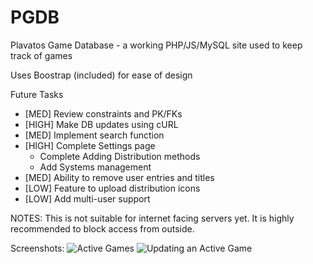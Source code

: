 # PGDB
Plavatos Game Database - a working PHP/JS/MySQL site used to keep track of games

Uses Boostrap (included) for ease of design

Future Tasks

  * [MED] Review constraints and PK/FKs
  * [HIGH] Make DB updates using cURL
  * [MED] Implement search function
  * [HIGH] Complete Settings page
    * Complete Adding Distribution methods
    * Add Systems management
  * [MED] Ability to remove user entries and titles
  * [LOW] Feature to upload distribution icons
  * [LOW] Add multi-user support

NOTES: This is not suitable for internet facing servers yet. It is highly recommended to block access from outside.

Screenshots:
	![Active Games](/images/screenshots/PGDB_ActiveGames.jpg)
	![Updating an Active Game](/images/screenshots/PGDB_UpdateEntry.jpg)